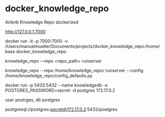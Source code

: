 # docker_knowledge_repo
Airbnb Knowledge Repo dockerized

http://127.0.0.1:7000

docker run -it -p 7000:7000 -v /Users/manuelmueller/Documents/projects/docker_knowledge_repo:/home/base docker_knowledge_repo

knowledge_repo --repo <repo_path> runserver

knowledge_repo --repo /home/knowledge_repo/ runserver --config /home/knowledge_repo/config_defaults.py

docker run -p 5432:5432 --name knowledgedb -e POSTGRES_PASSWORD=secret -d postgres
172.17.0.2

user postrges, db postgres

postgresql://postgres:secret@172.17.0.2:5432/postgres
